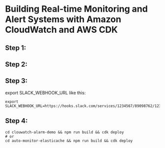 # Building Real-time Monitoring and Alert Systems with Amazon CloudWatch and AWS CDK

## Step 1:


## Step 2:


## Step 3:
export SLACK_WEBHOOK_URL like this:
```shell
export SLACK_WEBHOOK_URL=https://hooks.slack.com/services/1234567/89098762/12345678abcdefghi
```

## Step 4:
```shell
cd clouwatch-alarm-demo && npm run build && cdk deploy
# or
cd auto-monitor-elasticache && npm run build && cdk deploy
```